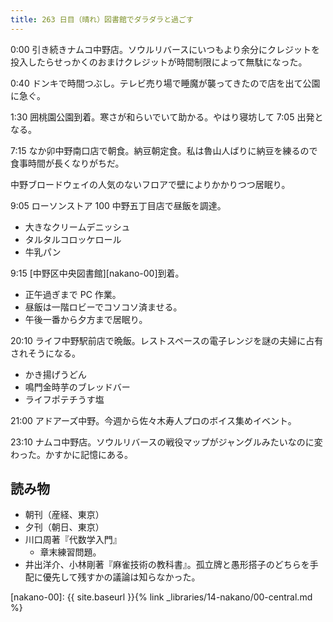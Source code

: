 ```yaml
---
title: 263 日目（晴れ）図書館でダラダラと過ごす
---
```


0:00 引き続きナムコ中野店。ソウルリバースにいつもより余分にクレジットを投入したらせっかくのおまけクレジットが時間制限によって無駄になった。

0:40 ドンキで時間つぶし。テレビ売り場で睡魔が襲ってきたので店を出て公園に急ぐ。

1:30 囲桃園公園到着。寒さが和らいでいて助かる。やはり寝坊して 7:05 出発となる。

7:15 なか卯中野南口店で朝食。納豆朝定食。私は魯山人ばりに納豆を練るので食事時間が長くなりがちだ。

中野ブロードウェイの人気のないフロアで壁によりかかりつつ居眠り。

9:05 ローソンストア 100 中野五丁目店で昼飯を調達。

* 大きなクリームデニッシュ
* タルタルコロッケロール
* 牛乳パン

9:15 [中野区中央図書館][nakano-00]到着。

* 正午過ぎまで PC 作業。
* 昼飯は一階ロビーでコソコソ済ませる。
* 午後一番から夕方まで居眠り。

20:10 ライフ中野駅前店で晩飯。レストスペースの電子レンジを謎の夫婦に占有されそうになる。

* かき揚げうどん
* 鳴門金時芋のブレッドバー
* ライフポテチうす塩

21:00 アドアーズ中野。今週から佐々木寿人プロのボイス集めイベント。

23:10 ナムコ中野店。ソウルリバースの戦役マップがジャングルみたいなのに変わった。かすかに記憶にある。

## 読み物

* 朝刊（産経、東京）
* 夕刊（朝日、東京）
* 川口周著『代数学入門』
  * 章末練習問題。
* 井出洋介、小林剛著『麻雀技術の教科書』。孤立牌と愚形搭子のどちらを手配に優先して残すかの議論は知らなかった。

[nakano-00]: {{ site.baseurl }}{% link _libraries/14-nakano/00-central.md %}
